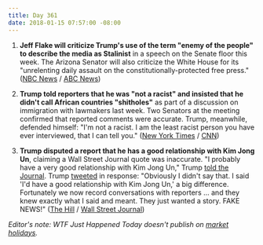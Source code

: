 ```yaml
---
title: Day 361
date: 2018-01-15 07:57:00 -08:00
---
```


1. **Jeff Flake will criticize Trump's use of the term "enemy of the people" to describe the media as Stalinist** in a speech on the Senate floor this week. The Arizona Senator will also criticize the White House for its "unrelenting daily assault on the constitutionally-protected free press." ([NBC News](https://www.nbcnews.com/politics/congress/flake-denounce-trump-media-attacks-stalinist-senate-speech-n837556) / [ABC News](http://abcnews.go.com/Politics/trump-stalin-enemy-people-language-gop-senator-speech/story?id=52327959))

2. **Trump told reporters that he was "not a racist" and insisted that he didn't call African countries "shitholes"** as part of a discussion on immigration with lawmakers last week. Two Senators at the meeting confirmed that reported comments were accurate. Trump, meanwhile, defended himself:  "I'm not a racist. I am the least racist person you have ever interviewed, that I can tell you." ([New York Times](https://www.nytimes.com/2018/01/14/us/politics/trump-im-not-a-racist.html) / [CNN](https://www.cnn.com/2018/01/14/politics/donald-trump-racist/index.html))

3. **Trump disputed a report that he has a good relationship with Kim Jong Un**, claiming a Wall Street Journal quote was inaccurate. "I probably have a very good relationship with Kim Jong Un," Trump [told the Journal](https://www.wsj.com/articles/transcript-of-donald-trump-interview-with-the-wall-street-journal-1515715481). Trump [tweeted](https://twitter.com/realDonaldTrump/status/952525384242876416) in response: "Obviously I didn't say that. I said 'I'd have a good relationship with Kim Jong Un,' a big difference. Fortunately we now record conversations with reporters ... and they knew exactly what I said and meant. They just wanted a story. FAKE NEWS!" ([The Hill](http://thehill.com/homenews/administration/368945-trump-rips-the-media-i-never-said-i-have-a-good-relationship-with-kim) / [Wall Street Journal](https://www.wsj.com/articles/donald-trump-signals-openness-to-north-korea-diplomacy-in-interview-1515705497))

*Editor's note: WTF Just Happened Today doesn't publish on [market holidays](https://markets.on.nytimes.com/research/markets/holidays/holidays.asp?display=market).*